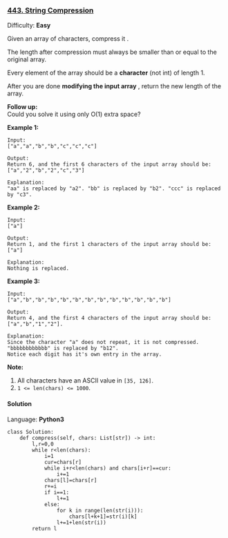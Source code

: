 ### [443\. String Compression](https://leetcode.com/problems/string-compression/)

Difficulty: **Easy**


Given an array of characters, compress it .

The length after compression must always be smaller than or equal to the original array.

Every element of the array should be a **character** (not int) of length 1.

After you are done **modifying the input array** , return the new length of the array.

**Follow up:**  
Could you solve it using only O(1) extra space?

**Example 1:**

```
Input:
["a","a","b","b","c","c","c"]

Output:
Return 6, and the first 6 characters of the input array should be: ["a","2","b","2","c","3"]

Explanation:
"aa" is replaced by "a2". "bb" is replaced by "b2". "ccc" is replaced by "c3".
```

**Example 2:**

```
Input:
["a"]

Output:
Return 1, and the first 1 characters of the input array should be: ["a"]

Explanation:
Nothing is replaced.
```

**Example 3:**

```
Input:
["a","b","b","b","b","b","b","b","b","b","b","b","b"]

Output:
Return 4, and the first 4 characters of the input array should be: ["a","b","1","2"].

Explanation:
Since the character "a" does not repeat, it is not compressed. "bbbbbbbbbbbb" is replaced by "b12".
Notice each digit has it's own entry in the array.
```

**Note:**

1.  All characters have an ASCII value in `[35, 126]`.
2.  `1 <= len(chars) <= 1000`.


#### Solution

Language: **Python3**

```python3
class Solution:
    def compress(self, chars: List[str]) -> int:
        l,r=0,0
        while r<len(chars):
            i=1
            cur=chars[r]
            while i+r<len(chars) and chars[i+r]==cur:
                i+=1
            chars[l]=chars[r]
            r+=i
            if i==1:
                l+=1
            else:
                for k in range(len(str(i))):
                    chars[l+k+1]=str(i)[k]
                l+=1+len(str(i))
        return l
            
```